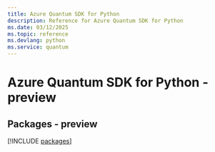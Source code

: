 ```yaml
---
title: Azure Quantum SDK for Python
description: Reference for Azure Quantum SDK for Python
ms.date: 03/12/2025
ms.topic: reference
ms.devlang: python
ms.service: quantum
---
```

# Azure Quantum SDK for Python - preview
## Packages - preview
[!INCLUDE [packages](quantum-index.md)]